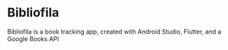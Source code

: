 # Bibliofila

Bibliofila is a book tracking app, created with Android Studio, Flutter, and a Google Books API
